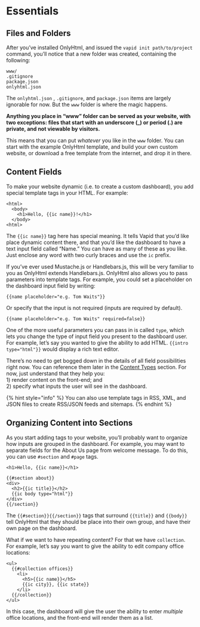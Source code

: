 # Essentials

## Files and Folders

After you’ve installed OnlyHtml, and issued the `vapid init path/to/project` command, you’ll notice that a new folder was created, containing the following:

```text
www/
.gitignore
package.json
onlyhtml.json
```

The `onlyhtml.json` , `.gitignore`, and `package.json` items are largely ignorable for now. But the `www` folder is where the magic happens.

**Anything you place in “www” folder can be served as your website, with two exceptions: files that start with an underscore \(\_\) or period \(.\) are private, and not viewable by visitors.**

This means that you can put _whatever_ you like in the `www` folder. You can start with the example OnlyHtml template, and build your own custom website, or download a free template from the internet, and drop it in there.

## Content Fields

To make your website dynamic \(i.e. to create a custom dashboard\), you add special template tags in your HTML. For example:

```markup
<html>
  <body>
    <h1>Hello, {{ic name}}!</h1>
  </body>
<html>
```

The `{{ic name}}` tag here has special meaning. It tells Vapid that you’d like place dynamic content there, and that you’d like the dashboard to have a text input field called “Name.” You can have as many of these as you like. Just enclose any word with two curly braces and use the `ic` prefix. 

If you’ve ever used Mustache.js or Handlebars.js, this will be very familiar to you as OnlyHtml extends Handlebars.js. OnlyHtml also allows you to pass parameters into template tags. For example, you could set a placeholder on the dashboard input field by writing:

```text
{{name placeholder="e.g. Tom Waits"}}
```

Or specify that the input is not required \(inputs are required by default\).

```text
{{name placeholder="e.g. Tom Waits" required=false}}
```

One of the more useful parameters you can pass in is called `type`, which lets you change the type of input field you present to the dashboard user. For example, let’s say you wanted to give the ability to add HTML. `{{intro type="html"}}` would display a rich text editor.

There’s no need to get bogged down in the details of all field possibilities right now. You can reference them later in the [Content Types](block-types.md) section. For now, just understand that they help you:   
1\) render content on the front-end; and   
2\) specify what inputs the user will see in the dashboard.

{% hint style="info" %}
You can also use template tags in RSS, XML, and JSON files to create RSS/JSON feeds and sitemaps.
{% endhint %}

## Organizing Content into Sections

As you start adding tags to your website, you’ll probably want to organize how inputs are grouped in the dashboard. For example, you may want to separate fields for the About Us page from welcome message. To do this, you can use `#section` and `#page` tags.

```markup
<h1>Hello, {{ic name}}</h1>

{{#section about}}
<div>
  <h2>{{ic title}}</h2>
  {{ic body type="html"}}
</div>
{{/section}}
```

The `{{#section}}{{/section}}` tags that surround `{{title}}` and `{{body}}` tell OnlyHtml that they should be place into their own group, and have their own page on the dashboard.

What if we want to have repeating content? For that we have `collection`.  
For example, let’s say you want to give the ability to edit company office locations:

```markup
<ul>
  {{#collection offices}}
    <li>
      <h5>{{ic name}}</h5>
      {{ic city}}, {{ic state}}
    </li>
  {{/collection}}
</ul>
```

In this case, the dashboard will give the user the ability to enter _multiple_ office locations, and the front-end will render them as a list.




